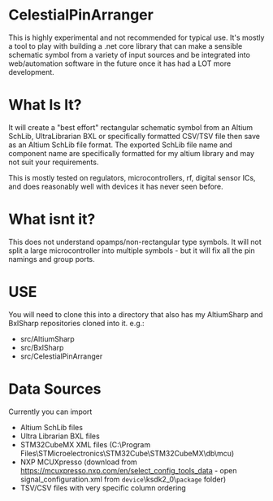 # CelestialPinArranger
 This is highly experimental and not recommended for typical use. It's mostly a tool to play with building a .net core library that can make a sensible schematic symbol from a variety of input sources and be integrated into web/automation software in the future once it has had a LOT more development.
 
# What Is It? 
 It will create a "best effort" rectangular schematic symbol from an Altium SchLib, UltraLibrarian BXL or specifically formatted CSV/TSV file then save as an Altium SchLib file format. The exported SchLib file name and component name are specifically formatted for my altium library and may not suit your requirements.

This is mostly tested on regulators, microcontrollers, rf, digital sensor ICs, and does reasonably well with devices it has never seen before.


# What isnt it? 
This does not understand opamps/non-rectangular type symbols. It will not split a large microcontroller into multiple symbols - but it will fix all the pin namings and group ports.



# USE
 You will need to clone this into a directory that also has my AltiumSharp and BxlSharp repositories cloned into it.
 e.g.:
- src/AltiumSharp
- src/BxlSharp
- src/CelestialPinArranger

# Data Sources
Currently you can import 
* Altium SchLib files
* Ultra Librarian BXL files
* STM32CubeMX XML files (C:\Program Files\STMicroelectronics\STM32Cube\STM32CubeMX\db\mcu)
* NXP MCUXpresso (download from https://mcuxpresso.nxp.com/en/select_config_tools_data - open signal_configuration.xml from `device`\ksdk2_0\\`package` folder)
* TSV/CSV files with very specific column ordering
